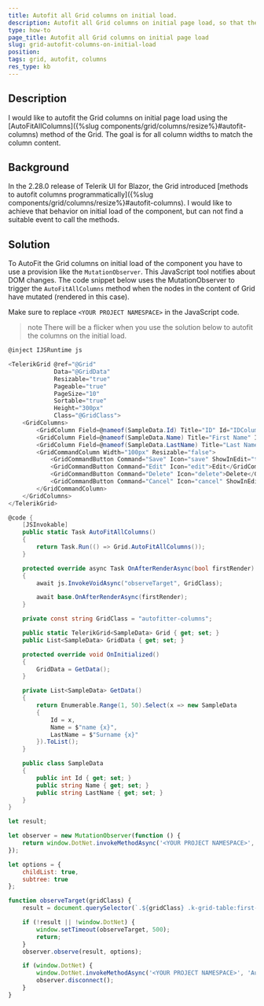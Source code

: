 ```yaml
---
title: Autofit all Grid columns on initial load. 
description: Autofit all Grid columns on initial page load, so that their widths match their content. 
type: how-to
page_title: Autofit all Grid columns on initial page load
slug: grid-autofit-columns-on-initial-load
position: 
tags: grid, autofit, columns
res_type: kb
---
```



## Description

I would like to autofit the Grid columns on initial page load using the [AutoFitAllColumns]({%slug components/grid/columns/resize%}#autofit-columns) method of the Grid. The goal is for all column widths to match the column content.

## Background

In the 2.28.0 release of Telerik UI for Blazor, the Grid introduced [methods to autofit columns programmatically]({%slug components/grid/columns/resize%}#autofit-columns). I would like to achieve that behavior on initial load of the component, but can not find a suitable event to call the methods.

## Solution

To AutoFit the Grid columns on initial load of the component you have to use a provision like the `MutationObserver`. This JavaScript tool notifies about DOM changes. The code snippet below uses the MutationObserver to trigger the `AutoFitAllColumns` method when the nodes in the content of Grid have mutated (rendered in this case). 

Make sure to replace `<YOUR PROJECT NAMESPACE>` in the JavaScript code. 

>note There will be a flicker when you use the solution below to autofit the columns on the initial load. 

````C#
@inject IJSRuntime js

<TelerikGrid @ref="@Grid"
             Data="@GridData"
             Resizable="true"
             Pageable="true" 
             PageSize="10" 
             Sortable="true" 
             Height="300px"
             Class="@GridClass">
    <GridColumns>
        <GridColumn Field=@nameof(SampleData.Id) Title="ID" Id="IDColumn" />
        <GridColumn Field=@nameof(SampleData.Name) Title="First Name" Id="NameColumn1" />
        <GridColumn Field=@nameof(SampleData.LastName) Title="Last Name" Id="NameColumn2" />
        <GridCommandColumn Width="100px" Resizable="false">
            <GridCommandButton Command="Save" Icon="save" ShowInEdit="true">Update</GridCommandButton>
            <GridCommandButton Command="Edit" Icon="edit">Edit</GridCommandButton>
            <GridCommandButton Command="Delete" Icon="delete">Delete</GridCommandButton>
            <GridCommandButton Command="Cancel" Icon="cancel" ShowInEdit="true">Cancel</GridCommandButton>
        </GridCommandColumn>
    </GridColumns>
</TelerikGrid>

@code {
    [JSInvokable]
    public static Task AutoFitAllColumns()
    {
        return Task.Run(() => Grid.AutoFitAllColumns());
    }

    protected override async Task OnAfterRenderAsync(bool firstRender)
    {
        await js.InvokeVoidAsync("observeTarget", GridClass);

        await base.OnAfterRenderAsync(firstRender);
    }

    private const string GridClass = "autofitter-columns";

    public static TelerikGrid<SampleData> Grid { get; set; }
    public List<SampleData> GridData { get; set; }

    protected override void OnInitialized()
    {
        GridData = GetData();
    }

    private List<SampleData> GetData()
    {
        return Enumerable.Range(1, 50).Select(x => new SampleData
        {
            Id = x,
            Name = $"name {x}",
            LastName = $"Surname {x}"
        }).ToList();
    }

    public class SampleData
    {
        public int Id { get; set; }
        public string Name { get; set; }
        public string LastName { get; set; }
    }
}
````
````JavaScript
let result;

let observer = new MutationObserver(function () {
    return window.DotNet.invokeMethodAsync('<YOUR PROJECT NAMESPACE>', 'AutoFitAllColumns');
});

let options = {
    childList: true,
    subtree: true
};

function observeTarget(gridClass) {
    result = document.querySelector(`.${gridClass} .k-grid-table:first-of-type`);

    if (!result || !window.DotNet) {
        window.setTimeout(observeTarget, 500);
        return;
    }
    observer.observe(result, options);

    if (window.DotNet) {
        window.DotNet.invokeMethodAsync('<YOUR PROJECT NAMESPACE>', 'AutoFitAllColumns');
        observer.disconnect();
    }
}
````